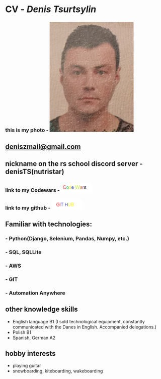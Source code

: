 # CV - *Denis Tsurtsylin*
### this is my photo - ![my_photo](my_photo.png)
## deniszmail@gmail.com
## nickname on the rs school discord server - denisTS(nutristar)


### link to my Codewars - [![Codewars Link ](codewars.png)](https://www.codewars.com/users/nutristar)

### link to my github - [![github](github.png)](https://github.com/nutristar)

## Familiar with technologies:
### - Python(Django, Selenium, Pandas, Numpy, etc.)
### - SQL, SQLLite
### - AWS
### - GIT
### - Automation Anywhere

## other knowledge skills
- English language B1 
(I sold technological equipment, constantly communicated with the Danes in English. Accompanied delegations.)
- Polish B1
- Spanish, German A2
## hobby interests
 - playing guitar
 - snowboarding, kiteboarding, wakeboarding